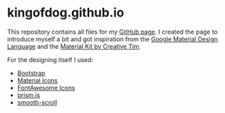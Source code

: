 # kingofdog.github.io
This repository contains all files for my [GitHub page](http://kingofdog.github.io).
I created the page to introduce myself a bit and got inspiration from the [Google Material Design Language](https://material.google.com) and the [Material Kit by Creative Tim](http://www.creative-tim.com/product/material-kit).

For the designing itself I used:
- [Bootstrap](http://getbootstrap.com)
- [Material Icons](https://design.google.com/icons/)
- [FontAwesome Icons](http://fontawesome.io)
- [prism.js](http://prismjs.com)
- [smooth-scroll](https://github.com/cferdinandi/smooth-scroll)
